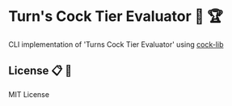 # Turn's Cock Tier Evaluator :chicken: :trophy:

CLI implementation of 'Turns Cock Tier Evaluator' using [cock-lib](https://crates.io/cratescock-lib)

## License :clipboard: :briefcase:

MIT License
